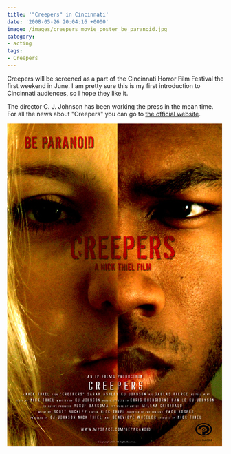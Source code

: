 ```yaml
---
title: '"Creepers" in Cincinnati'
date: '2008-05-26 20:04:16 +0000'
image: /images/creepers_movie_poster_be_paranoid.jpg
category:
- acting
tags:
- Creepers
---
```

Creepers will be screened as a part of the Cincinnati Horror Film Festival the
first weekend in June. I am pretty sure this is my first introduction to
Cincinnati audiences, so I hope they like it.

The director C. J. Johnson has been working the press in the mean time.
For all the news about "Creepers" you can go to [the official
website](https://www.myspace.com/beparanoid).

![Be Paranoid](/images/creepers_movie_poster_be_paranoid.jpg)
